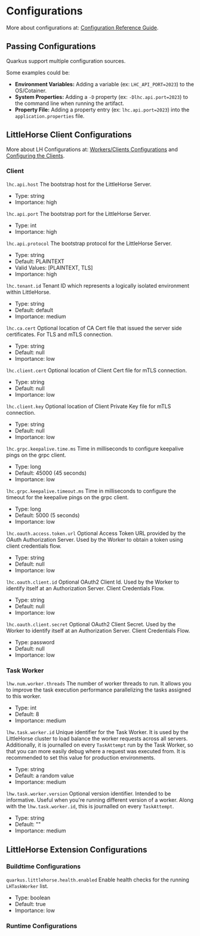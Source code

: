 # Configurations

More about configurations at: [Configuration Reference Guide](https://quarkus.io/guides/config-reference).

## Passing Configurations

Quarkus support multiple configuration sources.

Some examples could be:

* **Environment Variables:** Adding a variable (ex: `LHC_API_PORT=2023`) to the OS/Cotainer.
* **System Properties:** Adding a `-D` property (ex: `-Dlhc.api.port=2023`) to the command line when running the
  artifact.
* **Property File:** Adding a property entry (ex: `lhc.api.port=2023`) into the `application.properties` file.

## LittleHorse Client Configurations

More about LH Configurations at: [Workers/Clients Configurations](https://littlehorse.io/docs/server/operations/client-configuration)
and [Configuring the Clients](https://littlehorse.io/docs/server/developer-guide/client-configuration).

### Client

``lhc.api.host``
The bootstrap host for the LittleHorse Server.

* Type: string
* Importance: high

``lhc.api.port``
The bootstrap port for the LittleHorse Server.

* Type: int
* Importance: high

``lhc.api.protocol``
The bootstrap protocol for the LittleHorse Server.

* Type: string
* Default: PLAINTEXT
* Valid Values: [PLAINTEXT, TLS]
* Importance: high

``lhc.tenant.id``
Tenant ID which represents a logically isolated environment within LittleHorse.

* Type: string
* Default: default
* Importance: medium

``lhc.ca.cert``
Optional location of CA Cert file that issued the server side certificates. For TLS and mTLS connection.

* Type: string
* Default: null
* Importance: low

``lhc.client.cert``
Optional location of Client Cert file for mTLS connection.

* Type: string
* Default: null
* Importance: low

``lhc.client.key``
Optional location of Client Private Key file for mTLS connection.

* Type: string
* Default: null
* Importance: low

``lhc.grpc.keepalive.time.ms``
Time in milliseconds to configure keepalive pings on the grpc client.

* Type: long
* Default: 45000 (45 seconds)
* Importance: low

``lhc.grpc.keepalive.timeout.ms``
Time in milliseconds to configure the timeout for the keepalive pings on the grpc client.

* Type: long
* Default: 5000 (5 seconds)
* Importance: low

``lhc.oauth.access.token.url``
Optional Access Token URL provided by the OAuth Authorization Server. Used by the Worker to obtain a token using client credentials flow.

* Type: string
* Default: null
* Importance: low

``lhc.oauth.client.id``
Optional OAuth2 Client Id. Used by the Worker to identify itself at an Authorization Server. Client Credentials Flow.

* Type: string
* Default: null
* Importance: low

``lhc.oauth.client.secret``
Optional OAuth2 Client Secret. Used by the Worker to identify itself at an Authorization Server. Client Credentials Flow.

* Type: password
* Default: null
* Importance: low

### Task Worker

``lhw.num.worker.threads``
The number of worker threads to run. It allows you to improve the task execution performance parallelizing the tasks assigned to this worker.

* Type: int
* Default: 8
* Importance: medium

``lhw.task.worker.id``
Unique identifier for the Task Worker. It is used by the LittleHorse cluster to load balance the worker requests across all servers. Additionally, it is journalled on every `TaskAttempt` run by the Task Worker, so that you can more easily debug where a request was executed from. It is recommended to set this value for production environments.

* Type: string
* Default: a random value
* Importance: medium

``lhw.task.worker.version``
Optional version identifier. Intended to be informative. Useful when you're running different version of a worker. Along with the `lhw.task.worker.id`, this is journalled on every `TaskAttempt`.

* Type: string
* Default: ""
* Importance: medium

## LittleHorse Extension Configurations

### Buildtime Configurations

``quarkus.littlehorse.health.enabled``
Enable health checks for the running `LHTaskWorker` list.

* Type: boolean
* Default: true
* Importance: low

### Runtime Configurations
